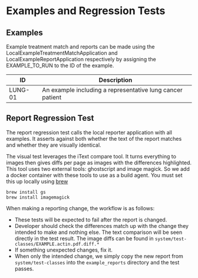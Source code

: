 # Examples and Regression Tests

## Examples

Example treatment match and reports can be made using the LocalExampleTreatmentMatchApplication and LocalExampleReportApplication respectively by assigning
the EXAMPLE_TO_RUN to the ID of the example. 

| ID      | Description                                               |
|---------|-----------------------------------------------------------|
| LUNG-01 | An example including a representative lung cancer patient |

## Report Regression Test

The report regression test calls the local reporter application with all examples. 
It asserts against both whether the text of the report matches and whether they are visually
identical. 

The visual test leverages the iText compare tool. It turns everything to images then gives diffs per page
as images with the differences highlighted. This tool uses two external tools: ghostscript and image magick.
So we add a docker container with these tools to use as a build agent. You must set this up locally using 
[brew](https://brew.sh/)

```commandline
brew install gs
brew install imagemagick
```

When making a reporting change, the workflow is as follows:
- These tests will be expected to fail after the report is changed. 
- Developer should check the differences match up with the change they intended to make and nothing else. The text comparison will be seen directly in the test result. The image diffs can be found in `system/test-classes/EXAMPLE.actin.pdf.diff.*`
- If something unexpected changes, fix it.
- When only the intended change, we simply copy the new report from `system/test-classes` into the `example_reports` directory and the test passes.

